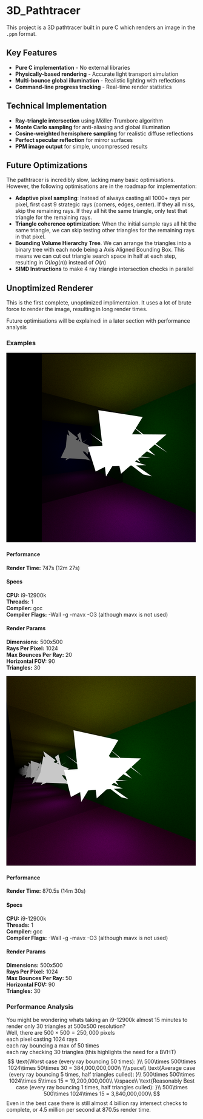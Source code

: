 # 3D_Pathtracer
This project is a 3D pathtracer built in pure C which renders an image in the `.ppm` format. 

## Key Features
- **Pure C implementation** - No external libraries
- **Physically-based rendering** - Accurate light transport simulation
- **Multi-bounce global illumination** - Realistic lighting with reflections
- **Command-line progress tracking** - Real-time render statistics

## Technical Implementation
- **Ray-triangle intersection** using Möller-Trumbore algorithm
- **Monte Carlo sampling** for anti-aliasing and global illumination
- **Cosine-weighted hemisphere sampling** for realistic diffuse reflections
- **Perfect specular reflection** for mirror surfaces
- **PPM image output** for simple, uncompressed results

## Future Optimizations
The pathtracer is incredibly slow, lacking many basic optimisations. However, the following optimisations are in the roadmap for implementation:
- **Adaptive pixel sampling**: Instead of always casting all 1000+ rays per pixel, first cast 9 strategic rays (corners, edges, center). If they all miss, skip the remaining rays. If they all hit the same triangle, only test that triangle for the remaining rays.
- **Triangle coherence optimization**: When the initial sample rays all hit the same triangle, we can skip testing other triangles for the remaining rays in that pixel.
 - **Bounding Volume Hierarchy Tree**. We can arrange the triangles into a binary tree with each node being a Axis Aligned Bounding Box. This means we can cut out triangle search space in half at each step, resulting in $O(log(n))$ instead of $O(n)$
 - **SIMD Instructions** to make 4 ray triangle intersection checks in parallel

## Unoptimized Renderer
This is the first complete, unoptimized implimentaion. It uses a lot of brute force to render the image, resulting in long render times.

Future optimisations will be explainedi in a later section with performance analysis

### Examples
![blob of bright triangles in a multi colored room with a mirror](readme_images/Render1.png)  
#### Performance
**Render Time:** 747s (12m 27s)  
#### Specs  
**CPU:** i9-12900k  
**Threads:** 1  
**Compiler:** gcc  
**Compiler Flags:** -Wall -g -mavx -O3 (although mavx is not used)  
#### Render Params
**Dimensions:** 500x500  
**Rays Per Pixel:** 1024  
**Max Bounces Per Ray:** 20  
**Horizontal FOV:** 90  
**Triangles:** 30

![blob of bright triangles in a multi colored room with mirros facing each other so its repeated a bunch of times](readme_images/Render2.png)  

#### Performance
**Render Time:** 870.5s (14m 30s)  
#### Specs  
**CPU:** i9-12900k  
**Threads:** 1  
**Compiler:** gcc  
**Compiler Flags:** -Wall -g -mavx -O3 (although mavx is not used)  
#### Render Params
**Dimensions:** 500x500  
**Rays Per Pixel:** 1024  
**Max Bounces Per Ray:** 50  
**Horizontal FOV:** 90  
**Triangles:** 30

### Performance Analysis
You might be wondering whats taking an i9-12900k almost 15 minutes to render only 30 triangles at 500x500 resolution?  
Well, there are $500\times500 = 250,000$ pixels  
each pixel casting $1024$ rays  
each ray bouncing a max of $50$ times  
each ray checking $30$ triangles (this highlights the need for a BVHT)  
$$
\text{Worst case (every ray bouncing 50 times): }\\
500\times 500\times 1024\times 50\times 30 = 384,000,000,000\\
\\\space\\
\text{Average case (every ray bouncing 5 times, half triangles culled): }\\
500\times 500\times 1024\times 5\times 15 = 19,200,000,000\\
\\\space\\
\text{Reasonably Best case (every ray bouncing 1 times, half triangles culled): }\\
500\times 500\times 1024\times 15 = 3,840,000,000\\
$$
Even in the best case there is still almost 4 billion ray intersect checks to complete, or 4.5 million per second at 870.5s render time.